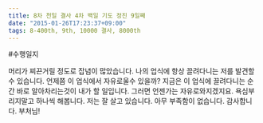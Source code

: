 ```yaml
---
title: 8차 천일 결사 4차 백일 기도 정진 9일째
date: "2015-01-26T17:23:37+09:00"
tags: 8-400th, 9th, 10000 결사, 8000th
---
```


#수행일지

머리가 찌끈거릴 정도로 잡념이 많았습니다. 나의 업식에 항상 끌려다니는 저를 발견할 수 있습니다. 언제쯤 이 업식에서 자유로울수 있을까? 지금은 이 업식에 끌려다니는 순간 바로 알아차리는것이 내가 할 일입니다. 그러면 언젠가는 자유로와지겠지요. 욕심부리지말고 하나씩 해봅니다. 저는 잘 살고 있습니다. 아무 부족함이 없습니다. 감사합니다. 부처님!
